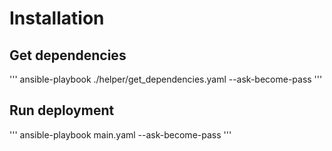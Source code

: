 # Installation

## Get dependencies

'''
ansible-playbook ./helper/get_dependencies.yaml --ask-become-pass
'''

## Run deployment

'''
ansible-playbook main.yaml --ask-become-pass
'''